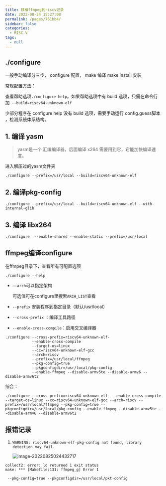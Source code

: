 ```yaml
---
title: 移植ffmpeg到riscv记录
date: 2022-08-24 15:27:08
permalink: /pages/761bb4/
sidebar: false
categories: 
  - RISC-V
tags: 
  - null
---
```


## ./configure

一般手动编译分三步， configure 配置， make 编译 make install 安装

常规配置方法：

查看帮助选项`./configure help`，如果帮助选项中有 build 选项，只需在命令行加` --build=riscv64-unknown-elf`

少部分程序在 configure help 没有 build 选项，需要手动运行 config.guess脚本 ，检测系统体系结构。



## 1. 编译 yasm

> yasm是一个 汇编编译器，后面编译 x264 需要用到它，它能加快编译速度。

进入解压过的yasm文件夹

```
./configure --prefix=/usr/local --build=riscv64-unknown-elf
```





## 2. 编译pkg-config

```
./configure --prefix=/usr/local --build=riscv64-unknown-elf --with-internal-glib
```



## 3. 编译 libx264

```
./configure  --enable-shared --enable-static --prefix=/usr/local
```







##  ffmpeg编译configure

在ffmpeg目录下，查看所有可配置选项

````assembly
./configure --help
````

- `–-arch`可以指定架构

  可选值可在configure里搜索`ARCH_LIST`查看

- `--prefix` 安装程序到指定目录（默认/usr/local）

- `--cross-prefix` ：编译工具路径

- `--enable-cross-compile`：启用交叉编译器

```
./configure --cross-prefix=riscv64-unknown-elf- 
			--enable-cross-compile 
			--target-os=linux 
			--cc=riscv64-unknown-elf-gcc 
			--arch=riscv 
			--prefix=/usr/local/ffmpeg 
			--pkg-config=true 
			--pkgconfigdir=/usr/local/pkg-config 
			--enable-ffmpeg --disable-armv5te --disable-armv6 --disable-armv6t2 
```

综合：

```
./configure --cross-prefix=riscv64-unknown-elf- --enable-cross-compile --target-os=linux --cc=riscv64-unknown-elf-gcc --arch=riscv --prefix=/usr/local/ffmpeg --pkg-config=true --pkgconfigdir=/usr/local/pkg-config --enable-ffmpeg --disable-armv5te --disable-armv6 --disable-armv6t2 
```







## 报错记录

1. `WARNING: riscv64-unknown-elf-pkg-config not found, library detection may fail.`

   ![image-20220825024432717](C:\Users\jiaol\AppData\Roaming\Typora\typora-user-images\image-20220825024432717.png)

```
collect2: error: ld returned 1 exit status
make: *** [Makefile:131: ffmpeg_g] Error 1
```

```
 --pkg-config=true --pkgconfigdir=/usr/local/pkt-config
```

